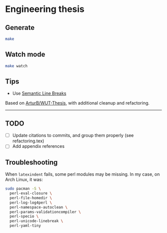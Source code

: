 # Engineering thesis

## Generate

```sh
make
```

## Watch mode

```sh
make watch
```

## Tips

- Use [Semantic Line Breaks](https://sembr.org/)

Based on [ArturB/WUT-Thesis](https://github.com/ArturB/WUT-Thesis),
with additional cleanup and refactoring.

---

## TODO

- [ ] Update citations to commits, and group them properly (see refactoring.tex)
- [ ] Add appendix references

## Troubleshooting

When `latexindent` fails, some perl modules may be missing.
In my case, on Arch Linux, it was:

```sh
sudo pacman -S \
  perl-eval-closure \
  perl-file-homedir \
  perl-log-log4perl \
  perl-namespace-autoclean \
  perl-params-validationcompiler \
  perl-specio \
  perl-unicode-linebreak \
  perl-yaml-tiny
```
